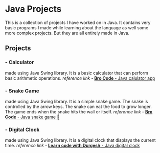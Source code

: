 # Java Projects

This is a collection of projects I have worked on in Java. It contains very basic programs I made while learning about the language as well some more complex projects. But they are all entirely made in Java.

## Projects

### - Calculator

made using Java Swing library. It is a basic calculator that can perform basic arithmetic operations.
_reference link_ - [**Bro Code** - Java calulator app](https://www.youtube.com/watch?v=dfhmTyRTCSQ)

### - Snake Game

made using Java Swing library. It is a simple snake game. The snake is controlled by the arrow keys. The snake can eat the food to grow longer. The game ends when the snake hits the wall or itself.
_reference link_ - [**Bro Code** - Java snake game 🐍](https://www.youtube.com/watch?v=bI6e6qjJ8JQ)

### - Digital Clock

made using Java Swing library. It is a digital clock that displays the current time. 
_reference link_ - [**Learn code with Durgesh** - Java digital clock](https://www.youtube.com/watch?v=28OwNO-yjvk)
